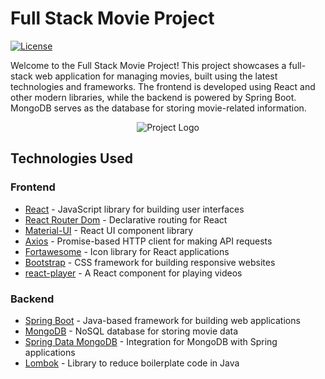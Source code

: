

# Full Stack Movie Project

[![License](https://img.shields.io/badge/license-MIT-blue.svg)](LICENSE)

Welcome to the Full Stack Movie Project! This project showcases a full-stack web application for managing movies, built using the latest technologies and frameworks. The frontend is developed using React and other modern libraries, while the backend is powered by Spring Boot. MongoDB serves as the database for storing movie-related information.

<div align="center">
  <img src="https://github.com/buraxta/full-stack-movie-project/blob/main/.idea/banner.gif" alt="Project Logo">
</div>

## Technologies Used

### Frontend

- [React](https://reactjs.org/) - JavaScript library for building user interfaces
- [React Router Dom](https://reactrouter.com/en/main) - Declarative routing for React
- [Material-UI](https://material-ui.com/) - React UI component library
- [Axios](https://axios-http.com/) - Promise-based HTTP client for making API requests
- [Fortawesome](https://fortawesome.com/) - Icon library for React applications
- [Bootstrap](https://getbootstrap.com/) - CSS framework for building responsive websites
- [react-player](https://www.npmjs.com/package/react-player) - A React component for playing videos



### Backend

- [Spring Boot](https://spring.io/projects/spring-boot) - Java-based framework for building web applications
- [MongoDB](https://www.mongodb.com/) - NoSQL database for storing movie data
- [Spring Data MongoDB](https://spring.io/projects/spring-data-mongodb) - Integration for MongoDB with Spring applications
- [Lombok](https://projectlombok.org/) - Library to reduce boilerplate code in Java


